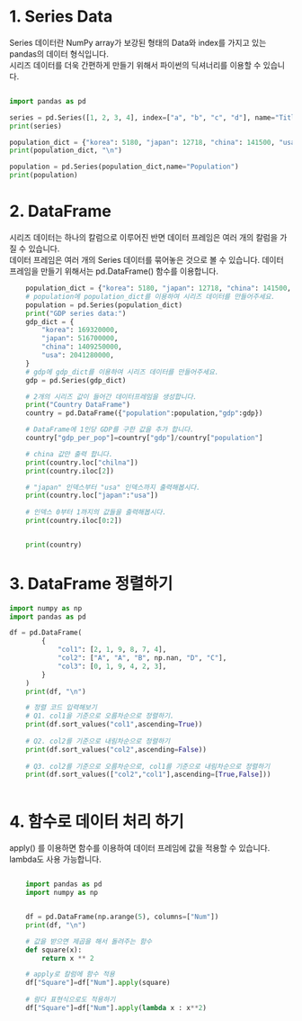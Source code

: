 # 1. Series Data
Series 데이터란 NumPy array가 보강된 형태의 Data와 index를 가지고 있는 pandas의 데이터 형식입니다.  
시리즈 데이터를 더욱 간편하게 만들기 위해서 파이썬의 딕셔너리를 이용할 수 있습니다.  

```python

import pandas as pd

series = pd.Series([1, 2, 3, 4], index=["a", "b", "c", "d"], name="Title")
print(series)

population_dict = {"korea": 5180, "japan": 12718, "china": 141500, "usa": 32676}
print(population_dict, "\n")

population = pd.Series(population_dict,name="Population")
print(population)
```
# 2. DataFrame
시리즈 데이터는 하나의 칼럼으로 이루어진 반면 데이터 프레임은 여러 개의 칼럼을 가질 수 있습니다.  
데이터 프레임은 여러 개의 Series 데이터를 묶어놓은 것으로 볼 수 있습니다. 데이터 프레임을 만들기 위해서는 pd.DataFrame() 함수를 이용합니다.  
```python
    population_dict = {"korea": 5180, "japan": 12718, "china": 141500, "usa": 32676}
    # population에 population_dict를 이용하여 시리즈 데이터를 만들어주세요.
    population = pd.Series(population_dict)
    print("GDP series data:")
    gdp_dict = {
        "korea": 169320000,
        "japan": 516700000,
        "china": 1409250000,
        "usa": 2041280000,
    }
    # gdp에 gdp_dict를 이용하여 시리즈 데이터를 만들어주세요.
    gdp = pd.Series(gdp_dict)

    # 2개의 시리즈 값이 들어간 데이터프레임을 생성합니다.
    print("Country DataFrame")
    country = pd.DataFrame({"population":population,"gdp":gdp})

    # DataFrame에 1인당 GDP를 구한 값을 추가 합니다.
    country["gdp_per_pop"]=country["gdp"]/country["population"]

    # china 값만 출력 합니다.
    print(country.loc["chilna"])
    print(country.iloc[2])

    # "japan" 인덱스부터 "usa" 인덱스까지 출력해봅시다.
    print(country.loc["japan":"usa"])
    
    # 인덱스 0부터 1까지의 값들을 출력해봅시다.
    print(country.iloc[0:2])


    print(country)
```

# 3. DataFrame 정렬하기
```python
import numpy as np
import pandas as pd

df = pd.DataFrame(
        {
            "col1": [2, 1, 9, 8, 7, 4],
            "col2": ["A", "A", "B", np.nan, "D", "C"],
            "col3": [0, 1, 9, 4, 2, 3],
        }
    )
    print(df, "\n")

    # 정렬 코드 입력해보기
    # Q1. col1을 기준으로 오름차순으로 정렬하기.
    print(df.sort_values("col1",ascending=True))
    
    # Q2. col2를 기준으로 내림차순으로 정렬하기
    print(df.sort_values("col2",ascending=False))
    
    # Q3. col2를 기준으로 오름차순으로, col1를 기준으로 내림차순으로 정렬하기
    print(df.sort_values(["col2","col1"],ascending=[True,False]))



```

# 4. 함수로 데이터 처리 하기
apply() 를 이용하면 함수를 이용하여 데이터 프레임에 값을 적용할 수 있습니다. lambda도 사용 가능합니다.
```python

    import pandas as pd
    import numpy as np


    df = pd.DataFrame(np.arange(5), columns=["Num"])
    print(df, "\n")

    # 값을 받으면 제곱을 해서 돌려주는 함수
    def square(x):
        return x ** 2

    # apply로 칼럼에 함수 적용
    df["Square"]=df["Num"].apply(square)
    
    # 람다 표현식으로도 적용하기
    df["Square"]=df["Num"].apply(lambda x : x**2)
```
